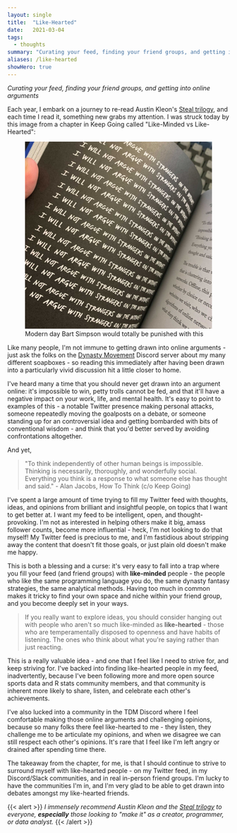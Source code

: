 ```yaml
---
layout: single
title:  "Like-Hearted"
date:   2021-03-04
tags: 
  - thoughts
summary: "Curating your feed, finding your friend groups, and getting into online arguments."
aliases: /like-hearted
showHero: true
---
```

*Curating your feed, finding your friend groups, and getting into online arguments*

Each year, I embark on a journey to re-read Austin Kleon's [Steal trilogy](https://austinkleon.com/books), and each time I read it, something new grabs my attention. I was struck today by this image from a chapter in Keep Going called "Like-Minded vs Like-Hearted":

<figure>
<img 
 src="arguing.jpg" 
 alt="I WILL NOT ARGUE WITH STRANGERS ON THE INTERNET (repeated text on chalkboard)" 
 style="max-height: 40vh;" 
 class="rounded-3xl"
 />
 <figcaption>Modern day Bart Simpson would totally be punished with this </figcaption>
 </figure>

Like many people, I'm not immune to getting drawn into online arguments - just ask the folks on the [Dynasty Movement](https://twitter.com/dynasty_discord) Discord server about my many different soapboxes - so reading this immediately after having been drawn into a particularly vivid discussion hit a little closer to home. 

I've heard many a time that you should never get drawn into an argument online: it's impossible to win, petty trolls cannot be fed,  and that it'll have a negative impact on your work, life, and mental health. It's easy to point to examples of this - a notable Twitter presence making personal attacks, someone repeatedly moving the goalposts on a debate, or someone standing up for an controversial idea and getting bombarded with bits of conventional wisdom - and think that you'd better served by avoiding confrontations altogether.

And yet, 

> "To think independently of other human beings is impossible. Thinking is necessarily, thoroughly, and wonderfully social. Everything you think is a response to what someone else has thought and said." - Alan Jacobs, How To Think (c/o Keep Going)  

I've spent a large amount of time trying to fill my Twitter feed with thoughts, ideas, and opinions from brilliant and insightful people, on topics that I want to get better at. I want my feed to be intelligent, open, and thought-provoking. I'm not as interested in helping others make it big, amass follower counts, become more influential - heck, I'm not looking to do that myself! My Twitter feed is precious to me, and I'm fastidious about stripping away the content that doesn't fit those goals, or just plain old doesn't make me happy. 

This is both a blessing and a curse: it's very easy to fall into a trap where you fill your feed (and friend groups) with **like-minded** people - the people who like the same programming language you do, the same dynasty fantasy strategies, the same analytical methods. Having too much in common makes it tricky to find your own space and niche within your friend group, and you become deeply set in your ways.

> If you really want to explore ideas, you should consider hanging out with people who aren't so much like-minded as **like-hearted** - those who are temperamentally disposed to openness and have habits of listening. The ones who think about what you're saying rather than just reacting.  

This is a really valuable idea - and one that I feel like I need to strive for, and keep striving for.  I've backed into finding like-hearted people in my feed, inadvertently, because I've been following more and more open source sports data and R stats community members, and that community is inherent more likely to share, listen, and celebrate each other's achievements. 

I've also lucked into a community in the TDM Discord where I feel comfortable making those online arguments and challenging opinions, because so many folks there feel like-hearted to me - they listen, they challenge me to be articulate my opinions, and when we disagree we can still respect each other's opinions. It's rare that I feel like I'm left angry or drained after spending time there. 

The takeaway from the chapter, for me, is that I should continue to strive to surround myself with like-hearted people - on my Twitter feed, in my Discord/Slack communities, and in real in-person friend groups. I'm lucky to have the communities I'm in, and I'm very glad to be able to get drawn into debates amongst my like-hearted friends. 

{{< alert >}}
*I immensely recommend Austin Kleon and the [Steal trilogy](https://austinkleon.com/books) to everyone, **especially** those looking to "make it" as a creator, programmer, or data analyst.*
{{< /alert >}}
